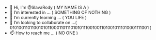 - 👋 Hi, I’m @SlavaRody ( MY NAME IS A )
- 👀 I’m interested in ... ( SOMETHING OF NOTHING )
- 🌱 I’m currently learning ... ( YOU LIFE )
- 💞️ I’m looking to collaborate on ...( 0101001101100101011000110111010101110010011010010111010001111001 )
- 📫 How to reach me ... ( NO ONE )

<!---
SlavaRody/SlavaRody is a ✨ special ✨ repository because its `README.md` (this file) appears on your GitHub profile.
You can click the Preview link to take a look at your changes.
--->
